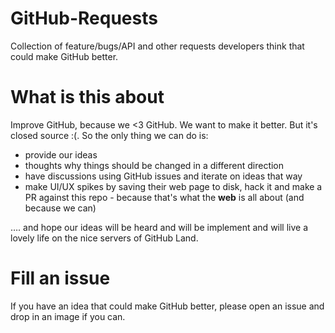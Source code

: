 GitHub-Requests
===============

Collection of feature/bugs/API and other requests developers think that could make GitHub better.

# What is this about

Improve GitHub, because we <3 GitHub. We want to make it better. But it's closed source :(. So the only thing we can do is:
- provide our ideas
- thoughts why things should be changed in a different direction
- have discussions using GitHub issues and iterate on ideas that way
- make UI/UX spikes by saving their web page to disk, hack it and make a PR against this repo - because that's what the __web__ is all about (and because we can)

…. and hope our ideas will be heard and will be implement and will live a lovely life on the nice servers of GitHub Land.

# Fill an issue

If you have an idea that could make GitHub better, please open an issue and drop in an image if you can.
